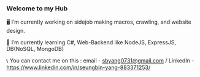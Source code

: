 ### Welcome to my Hub

<!--
**SeungBinYang/SeungBinYang** is a ✨ _special_ ✨ repository because its `README.md` (this file) appears on your GitHub profile.

Here are some ideas to get you started:

- 🔭 I’m currently working on ...
- 🌱 I’m currently learning ...
- 👯 I’m looking to collaborate on ...
- 🤔 I’m looking for help with ...
- 💬 Ask me about ...
- 📫 How to reach me: ...
- 😄 Pronouns: ...
- ⚡ Fun fact: ...
-->



🖥 I’m currently working on sidejob making macros, crawling, and website design.

🌱 I’m currently learning C#, Web-Backend like NodeJS, ExpressJS, DB(NoSQL, MongoDB)

📞 You can contact me on this :
email - sbyang0731@gmail.com / LinkedIn - https://www.linkedin.com/in/seungbin-yang-883371253/
